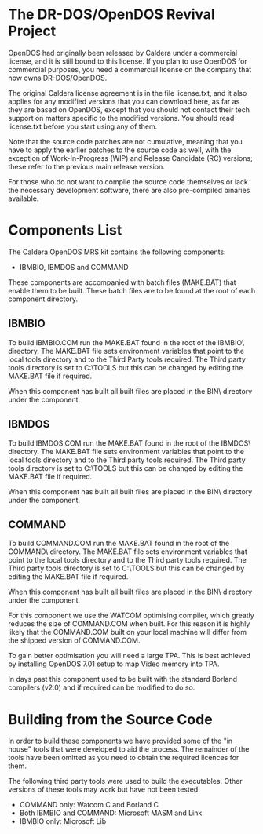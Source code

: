 # The DR-DOS/OpenDOS Revival Project

OpenDOS had originally been released by Caldera under a commercial license, and it is still bound to this license. If you plan to use OpenDOS for commercial purposes, you need a commercial license on the company that now owns DR-DOS/OpenDOS.

The original Caldera license agreement is in the file license.txt, and it also applies for any modified versions that you can download here, as far as they are based on OpenDOS, except that you should not contact their tech support on matters specific to the modified versions. You should read license.txt before you start using any of them.

Note that the source code patches are not cumulative, meaning that you have to apply the earlier patches to the source code as well, with the exception of Work-In-Progress (WIP) and Release Candidate (RC) versions; these refer to the previous main release version.

For those who do not want to compile the source code themselves or lack the necessary development software, there are also pre-compiled binaries available.

# Components List

The Caldera OpenDOS MRS kit contains the following components:

* IBMBIO, IBMDOS and COMMAND

These components are accompanied with batch files (MAKE.BAT) that enable them to be built.  These batch files are to be found at the root of each component directory.

## IBMBIO

To build IBMBIO.COM run the MAKE.BAT found in the root of the IBMBIO\ directory.  The MAKE.BAT file sets environment variables that point to the local tools directory and to the Third Party tools required.  The Third party tools directory is set to C:\TOOLS but this can be changed by editing the MAKE.BAT file if required.

When this component has built all built files are placed in the BIN\ directory under the component.

## IBMDOS

To build IBMDOS.COM run the MAKE.BAT found in the root of the IBMDOS\ directory.  The MAKE.BAT file sets environment variables that point to the local tools directory and to the Third party tools required.  The Third party tools directory is set to C:\TOOLS but this can be changed by editing the MAKE.BAT file if required.

When this component has built all built files are placed in the BIN\ directory under the component.

## COMMAND

To build COMMAND.COM run the MAKE.BAT found in the root of the COMMAND\ directory.  The MAKE.BAT file sets environment variables that point to the local tools directory and to the Third party tools required.  The Third party tools directory is set to C:\TOOLS but this can be changed by editing the MAKE.BAT file if required.

When this component has built all built files are placed in the BIN\ directory under the component.

For this component we use the WATCOM optimising compiler, which greatly reduces the size of COMMAND.COM when built.  For this reason it is highly likely that the COMMAND.COM built on your local machine will differ from the shipped version of COMMAND.COM.

To gain better optimisation you will need a large TPA. This is best achieved by installing OpenDOS 7.01 setup to map Video memory into TPA.

In days past this component used to be built with the standard Borland compilers (v2.0) and if required can be modified to do so.

# Building from the Source Code

In order to build these components we have provided some of the "in house" tools that were developed to aid the process. The remainder of the tools have been omitted as you need to obtain the required licences for them.

The following third party tools were used to build the executables. Other versions of these tools may work but have not been tested.

* COMMAND only: Watcom C and Borland C
* Both IBMBIO and COMMAND: Microsoft MASM and Link
* IBMBIO only: Microsoft Lib
